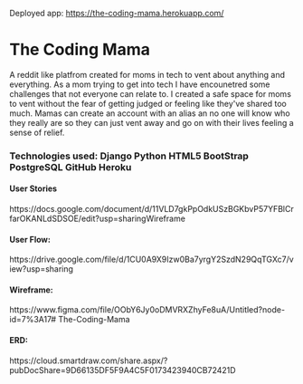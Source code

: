 Deployed app:
https://the-coding-mama.herokuapp.com/

<h1>The Coding Mama </h1>
A reddit like platfrom created for moms in tech to vent about anything and everything. 
As a mom trying to get into tech I have encounetred some challenges that not everyone can relate to. 
I created a safe space for moms to vent without the fear of getting judged or feeling like they've shared too much.
Mamas can create an account with an alias an no one will know who they really are so they can just vent away and go on with their lives feeling a sense of relief.



<h3>Technologies used:</3>
Django 
Python
HTML5
BootStrap
PostgreSQL
GitHub
Heroku





<h4>User Stories</h4> https://docs.google.com/document/d/11VLD7gkPpOdkUSzBGKbvP57YFBlCrfarOKANLdSDSOE/edit?usp=sharingWireframe

<h4>User Flow:</h4> https://drive.google.com/file/d/1CU0A9X9Izw0Ba7yrgY2SzdN29QqTGXc7/view?usp=sharing

<h4>Wireframe:</h4> https://www.figma.com/file/OObY6Jy0oDMVRXZhyFe8uA/Untitled?node-id=7%3A17# The-Coding-Mama

<h4>ERD:</h4> https://cloud.smartdraw.com/share.aspx/?pubDocShare=9D66135DF5F9A4C5F0173423940CB72421D




